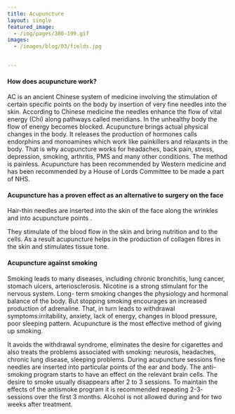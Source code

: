```yaml
---
title: Acupuncture
layout: single
featured_image:
  - /img/pages/300-199.gif
images:
  - /images/blog/03/fields.jpg


---
```



#### How does acupuncture work?
AC is an ancient Chinese system of medicine involving the stimulation of certain specific points on the body by
insertion of very fine needles into the skin. According to Chinese medicine the needles enhance the flow of vital energy
(Chi) along pathways called meridians. In the unhealthy body the flow of energy becomes blocked.
Acupuncture brings actual physical changes in the body. It releases the production of hormones calls endorphins and
monoamines which work like painkillers and relaxants in the body. That is why acupuncture works for headaches, back
pain, stress, depression, smoking, arthritis, PMS and many other conditions.
The method is painless. Acupuncture has been recommended by Western medicine and has been recommended by a House of
Lords Committee to be made a part of NHS.

#### Acupuncture has a proven effect as an alternative to surgery on the face

Hair-thin needles are inserted into the skin of the face along the wrinkles and into acupuncture points .

They stimulate of the blood flow in the skin and bring nutrition and to the cells. As a result acupuncture helps in the
production of collagen fibres in the skin and stimulates tissue tone.

#### Acupuncture against smoking

Smoking leads to many diseases, including chronic bronchitis, lung cancer, stomach ulcers, arteriosclerosis.
Nicotine is a strong stimulant for the nervous system. Long- term smoking changes the physiology and hormonal balance of
the body. But stopping smoking encourages an increased production of adrenaline. That, in turn leads to withdrawal
symptoms:irritability, anxiety, lack of energy, changes in blood pressure, poor sleeping pattern.
Acupuncture is the most effective method of giving up smoking.

It avoids the withdrawal syndrome, eliminates the desire for cigarettes and also treats the problems associated with
smoking: neurosis, headaches, chronic lung disease, sleeping problems.
During acupuncture sessions fine needles are inserted into particular points of the ear and body.
The anti-smoking program starts to have an effect on the relevant brain cells. The desire to smoke usually disappears
after 2 to 3 sessions. To maintain the effects of the antismoke program it is recommended repeating 2-3- sessions over
the first 3 months. Alcohol is not allowed during and for two weeks after treatment.